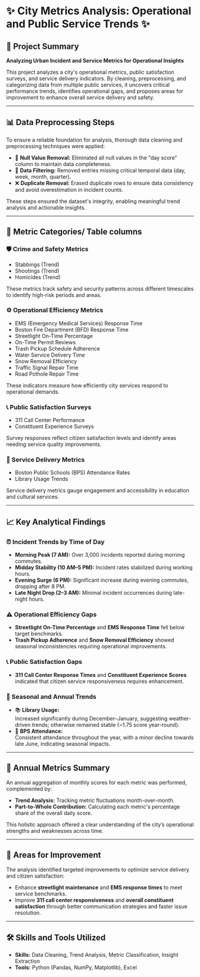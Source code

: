 # ✨ City Metrics Analysis: Operational and Public Service Trends ✨

## 🌟 Project Summary
**Analyzing Urban Incident and Service Metrics for Operational Insights**

This project analyzes a city's operational metrics, public satisfaction surveys, and service delivery indicators. By cleaning, preprocessing, and categorizing data from multiple public services, it uncovers critical performance trends, identifies operational gaps, and proposes areas for improvement to enhance overall service delivery and safety.

---

## 📊 Data Preprocessing Steps
To ensure a reliable foundation for analysis, thorough data cleaning and preprocessing techniques were applied:

* 🧹 **Null Value Removal:** Eliminated all null values in the "day score" column to maintain data completeness.
* 🔎 **Data Filtering:** Removed entries missing critical temporal data (day, week, month, quarter).
* ❌ **Duplicate Removal:** Erased duplicate rows to ensure data consistency and avoid overestimation in incident counts.

These steps ensured the dataset's integrity, enabling meaningful trend analysis and actionable insights.

---

## 🧩 Metric Categories/ Table columns

### 🛡️ Crime and Safety Metrics
- Stabbings (Trend)
- Shootings (Trend)
- Homicides (Trend)

These metrics track safety and security patterns across different timescales to identify high-risk periods and areas.

### ⚙️ Operational Efficiency Metrics
- EMS (Emergency Medical Services) Response Time
- Boston Fire Department (BFD) Response Time
- Streetlight On-Time Percentage
- On-Time Permit Reviews
- Trash Pickup Schedule Adherence
- Water Service Delivery Time
- Snow Removal Efficiency
- Traffic Signal Repair Time
- Road Pothole Repair Time

These indicators measure how efficiently city services respond to operational demands.

### 📞 Public Satisfaction Surveys
- 311 Call Center Performance
- Constituent Experience Surveys

Survey responses reflect citizen satisfaction levels and identify areas needing service quality improvements.

### 🏫 Service Delivery Metrics
- Boston Public Schools (BPS) Attendance Rates
- Library Usage Trends

Service delivery metrics gauge engagement and accessibility in education and cultural services.

---

## 📈 Key Analytical Findings

### ⏰ Incident Trends by Time of Day
* **Morning Peak (7 AM):** Over 3,000 incidents reported during morning commutes.
* **Midday Stability (10 AM–5 PM):** Incident rates stabilized during working hours.
* **Evening Surge (6 PM):** Significant increase during evening commutes, dropping after 8 PM.
* **Late Night Drop (2–3 AM):** Minimal incident occurrences during late-night hours.

### ⚠️ Operational Efficiency Gaps
* **Streetlight On-Time Percentage** and **EMS Response Time** fell below target benchmarks.
* **Trash Pickup Adherence** and **Snow Removal Efficiency** showed seasonal inconsistencies requiring operational improvements.

### 📞 Public Satisfaction Gaps
* **311 Call Center Response Times** and **Constituent Experience Scores** indicated that citizen service responsiveness requires enhancement.

### 📆 Seasonal and Annual Trends
* 📚 **Library Usage:**  
  Increased significantly during December–January, suggesting weather-driven trends; otherwise remained stable (~1.75 score year-round).
* 🏫 **BPS Attendance:**  
  Consistent attendance throughout the year, with a minor decline towards late June, indicating seasonal impacts.

---

## 🧮 Annual Metrics Summary
An annual aggregation of monthly scores for each metric was performed, complemented by:

- **Trend Analysis:** Tracking metric fluctuations month-over-month.
- **Part-to-Whole Contribution:** Calculating each metric's percentage share of the overall daily score.

This holistic approach offered a clear understanding of the city’s operational strengths and weaknesses across time.

---

## 🚀 Areas for Improvement
The analysis identified targeted improvements to optimize service delivery and citizen satisfaction:

- Enhance **streetlight maintenance** and **EMS response times** to meet service benchmarks.
- Improve **311 call center responsiveness** and **overall constituent satisfaction** through better communication strategies and faster issue resolution.

---

## 🛠️ Skills and Tools Utilized
- **Skills:** Data Cleaning, Trend Analysis, Metric Classification, Insight Extraction
- **Tools:** Python (Pandas, NumPy, Matplotlib), Excel
